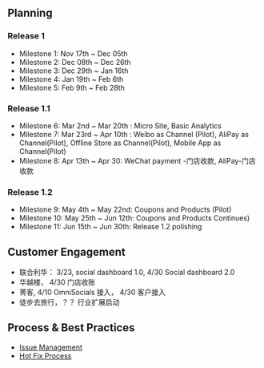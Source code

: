 ## Planning ##
### Release 1 ###
 * Milestone 1:  Nov 17th ~ Dec 05th
 * Milestone 2:  Dec 08th ~ Dec 26th
 * Milestone 3:  Dec 29th ~ Jan 16th
 * Milestone 4:  Jan 19th ~ Feb 6th
 * Milestone 5:  Feb 9th ~ Feb 28th

### Release 1.1 ###
 * Milestone 6: Mar 2nd ~ Mar 20th : Micro Site, Basic Analytics
 * Milestone 7: Mar 23rd ~ Apr 10th : Weibo as Channel (Pilot), AliPay as Channel(Pilot), Offline Store as Channel(Pilot), Mobile App as Channel(Pilot)
 * Milestone 8: Apr 13th ~ Apr 30: WeChat payment -门店收款, AliPay-门店收款

### Release 1.2 ###
 * Milestone 9: May 4th ~ May 22nd: Coupons and Products (Pilot)
 * Milestone 10: May 25th ~ Jun 12th: Coupons and Products Continues) 
 * Milestone 11: Jun 15th ~ Jun 30th: Release 1.2 polishing

## Customer Engagement
 * 联合利华： 3/23, social dashboard 1.0, 4/30 Social dashboard 2.0
 * 华越楼， 4/30 门店收账
 * 菁客, 4/10 OmniSocials 接入， 4/30 客户接入
 * 徒步去旅行，？？ 行业扩展启动 

## Process & Best Practices
 * [Issue Management](issue-management) 
 * [Hot Fix Process](Hot-fix-process)

 
